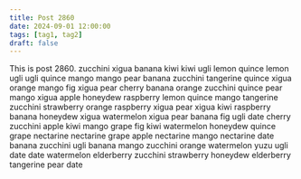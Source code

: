 ```yaml
---
title: Post 2860
date: 2024-09-01 12:00:00
tags: [tag1, tag2]
draft: false
---
```

This is post 2860.
zucchini
xigua
banana
kiwi
kiwi
ugli
lemon
quince
lemon
ugli
ugli
quince
mango
mango
pear
banana
zucchini
tangerine
quince
xigua
orange
mango
fig
xigua
pear
cherry
banana
orange
zucchini
quince
pear
mango
xigua
apple
honeydew
raspberry
lemon
quince
mango
tangerine
zucchini
strawberry
orange
raspberry
xigua
pear
xigua
kiwi
raspberry
banana
honeydew
xigua
watermelon
xigua
pear
banana
fig
ugli
date
cherry
zucchini
apple
kiwi
mango
grape
fig
kiwi
watermelon
honeydew
quince
grape
nectarine
nectarine
grape
apple
nectarine
mango
nectarine
date
banana
zucchini
ugli
banana
mango
zucchini
orange
watermelon
yuzu
ugli
date
date
watermelon
elderberry
zucchini
strawberry
honeydew
elderberry
tangerine
pear
date
